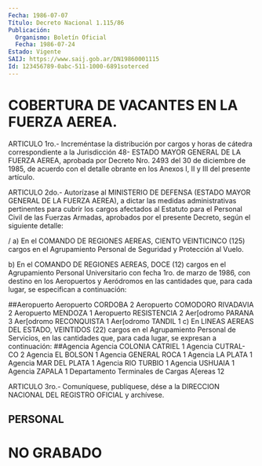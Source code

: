 ```yaml
---
Fecha: 1986-07-07
Título: Decreto Nacional 1.115/86
Publicación:
  Organismo: Boletín Oficial
  Fecha: 1986-07-24
Estado: Vigente
SAIJ: https://www.saij.gob.ar/DN19860001115
Id: 123456789-0abc-511-1000-6891soterced
---
```

# COBERTURA DE VACANTES EN LA FUERZA AEREA.

<a id="1"></a>
ARTICULO 1ro.- Increméntase la distribución por cargos y horas de cátedra  correspondiente  a  la  Jurisdicción  48-  ESTADO MAYOR GENERAL DE LA FUERZA AEREA, aprobada por Decreto Nro. 2493  del  30 de  diciembre  de  1985,  de  acuerdo con el detalle obrante en los Anexos I, II y III del presente artículo.

<a id="2"></a>
ARTICULO  2do.-  Autorízase  al  MINISTERIO DE DEFENSA (ESTADO MAYOR GENERAL DE LA FUERZA AEREA), a dictar las medidas administrativas pertinentes para cubrir  los  cargos  afectados  al Estatuto  para  el Personal Civil de las Fuerzas Armadas, aprobados por  el  presente  Decreto,    según    el  siguiente  detalle:

/  a)  En el COMANDO DE REGIONES AEREAS, CIENTO  VEINTICINCO  (125) cargos en  el  Agrupamiento  Personal  de Seguridad y Protección al Vuelo.

b)  En  el  COMANDO DE REGIONES AEREAS, DOCE  (12)  cargos  en  el Agrupamiento Personal  Universitario  con  fecha  1ro.  de marzo de 1986,    con  destino  en  los  Aeropuertos  y  Aeródromos  en  las cantidades que, para cada lugar, se especifican a continuación:

##Aeropuerto Aeropuerto CORDOBA                    2 Aeropuerto COMODORO RIVADAVIA         2 Aeropuerto MENDOZA                    1 Aeropuerto RESISTENCIA                2 Aer[odromo PARANA                     3 Aer[odromo RECONQUISTA                1 Aer[odromo  TANDIL                      1 c)  En  LINEAS AEREAS DEL  ESTADO,  VEINTIDOS  (22)  cargos  en  el Agrupamiento  Personal  de  Servicios,  en las cantidades que, para cada lugar, se expresan a continuación: ##Agencia Agencia COLONIA CATRIEL               1 Agencia CUTRAL-CO                     2 Agencia EL BOLSON                     1 Agencia GENERAL ROCA                  1 Agencia LA PLATA                      1 Agencia MAR DEL PLATA                 1 Agencia RIO TURBIO                    1 Agencia USHUAIA                       1 Agencia ZAPALA                        1 Departamento Terminales de Cargas A[ereas                               12

<a id="3"></a>
ARTICULO  3ro.-  Comuníquese,  publíquese, dése a la DIRECCION NACIONAL DEL REGISTRO OFICIAL y archívese.

## PERSONAL

<a id="1"></a>
# NO GRABADO